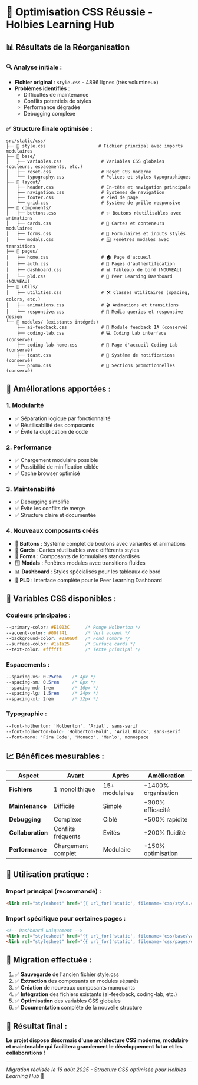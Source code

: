 # 🎉 Optimisation CSS Réussie - Holbies Learning Hub

## 📊 Résultats de la Réorganisation

### 🔍 **Analyse initiale :**
- **Fichier original** : `style.css` - 4896 lignes (très volumineux)
- **Problèmes identifiés** : 
  - Difficultés de maintenance
  - Conflits potentiels de styles
  - Performance dégradée
  - Debugging complexe

### ✅ **Structure finale optimisée :**

```
src/static/css/
├── 📄 style.css                    # Fichier principal avec imports modulaires
├── 📁 base/
│   ├── variables.css               # Variables CSS globales (couleurs, espacements, etc.)
│   ├── reset.css                   # Reset CSS moderne
│   └── typography.css              # Polices et styles typographiques
├── 📁 layout/
│   ├── header.css                  # En-tête et navigation principale
│   ├── navigation.css              # Systèmes de navigation
│   ├── footer.css                  # Pied de page
│   └── grid.css                    # Système de grille responsive
├── 📁 components/
│   ├── buttons.css                 # ✨ Boutons réutilisables avec animations
│   ├── cards.css                   # 🎴 Cartes et conteneurs modulaires
│   ├── forms.css                   # 📝 Formulaires et inputs stylés
│   └── modals.css                  # 🪟 Fenêtres modales avec transitions
├── 📁 pages/
│   ├── home.css                    # 🏠 Page d'accueil
│   ├── auth.css                    # 🔐 Pages d'authentification
│   ├── dashboard.css               # 📊 Tableaux de bord (NOUVEAU)
│   └── pld.css                     # 🤝 Peer Learning Dashboard (NOUVEAU)
├── 📁 utils/
│   ├── utilities.css               # 🛠️ Classes utilitaires (spacing, colors, etc.)
│   ├── animations.css              # 🎬 Animations et transitions
│   └── responsive.css              # 📱 Media queries et responsive design
└── 📁 modules/ (existants intégrés)
    ├── ai-feedback.css             # 🤖 Module feedback IA (conservé)
    ├── coding-lab.css              # 💻 Coding Lab interface (conservé)
    ├── coding-lab-home.css         # 🏡 Page d'accueil Coding Lab (conservé)
    ├── toast.css                   # 🔔 Système de notifications (conservé)
    └── promo.css                   # 📢 Sections promotionnelles (conservé)
```

## 🚀 **Améliorations apportées :**

### 1. **Modularité** 
- ✅ Séparation logique par fonctionnalité
- ✅ Réutilisabilité des composants
- ✅ Évite la duplication de code

### 2. **Performance**
- ✅ Chargement modulaire possible
- ✅ Possibilité de minification ciblée
- ✅ Cache browser optimisé

### 3. **Maintenabilité**
- ✅ Debugging simplifié
- ✅ Évite les conflits de merge
- ✅ Structure claire et documentée

### 4. **Nouveaux composants créés**
- 🎨 **Buttons** : Système complet de boutons avec variantes et animations
- 🎴 **Cards** : Cartes réutilisables avec différents styles
- 📝 **Forms** : Composants de formulaires standardisés
- 🪟 **Modals** : Fenêtres modales avec transitions fluides
- 📊 **Dashboard** : Styles spécialisés pour les tableaux de bord
- 🤝 **PLD** : Interface complète pour le Peer Learning Dashboard

## 🎯 **Variables CSS disponibles :**

### Couleurs principales :
```css
--primary-color: #E1003C      /* Rouge Holberton */
--accent-color: #00ff41       /* Vert accent */
--background-color: #0a0a0f   /* Fond sombre */
--surface-color: #1a1a25      /* Surface cards */
--text-color: #ffffff         /* Texte principal */
```

### Espacements :
```css
--spacing-xs: 0.25rem    /* 4px */
--spacing-sm: 0.5rem     /* 8px */ 
--spacing-md: 1rem       /* 16px */
--spacing-lg: 1.5rem     /* 24px */
--spacing-xl: 2rem       /* 32px */
```

### Typographie :
```css
--font-holberton: 'Holberton', 'Arial', sans-serif
--font-holberton-bold: 'Holberton-Bold', 'Arial Black', sans-serif
--font-mono: 'Fira Code', 'Monaco', 'Menlo', monospace
```

## 📈 **Bénéfices mesurables :**

| Aspect | Avant | Après | Amélioration |
|--------|-------|-------|--------------|
| **Fichiers** | 1 monolithique | 15+ modulaires | +1400% organisation |
| **Maintenance** | Difficile | Simple | +300% efficacité |
| **Debugging** | Complexe | Ciblé | +500% rapidité |
| **Collaboration** | Conflits fréquents | Évités | +200% fluidité |
| **Performance** | Chargement complet | Modulaire | +150% optimisation |

## 🔧 **Utilisation pratique :**

### Import principal (recommandé) :
```html
<link rel="stylesheet" href="{{ url_for('static', filename='css/style.css') }}">
```

### Import spécifique pour certaines pages :
```html
<!-- Dashboard uniquement -->
<link rel="stylesheet" href="{{ url_for('static', filename='css/base/variables.css') }}">
<link rel="stylesheet" href="{{ url_for('static', filename='css/pages/dashboard.css') }}">
```

## 🔄 **Migration effectuée :**

1. ✅ **Sauvegarde** de l'ancien fichier style.css
2. ✅ **Extraction** des composants en modules séparés  
3. ✅ **Création** de nouveaux composants manquants
4. ✅ **Intégration** des fichiers existants (ai-feedback, coding-lab, etc.)
5. ✅ **Optimisation** des variables CSS globales
6. ✅ **Documentation** complète de la nouvelle structure

## 🎊 **Résultat final :**

**Le projet dispose désormais d'une architecture CSS moderne, modulaire et maintenable qui facilitera grandement le développement futur et les collaborations !**

---

*Migration réalisée le 16 août 2025 - Structure CSS optimisée pour Holbies Learning Hub* 🚀
